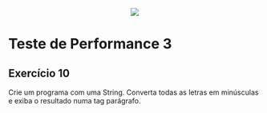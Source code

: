 <p align="center">
	<img src="https://www.infnet.edu.br/infnet/wp-content/themes/infnet.homepage//assets/img/LogoInfnetRodape.png"/>
</p>

# Teste de Performance 3

## Exercício 10

Crie um programa com uma String. Converta todas as letras em minúsculas e exiba o resultado numa tag parágrafo.
